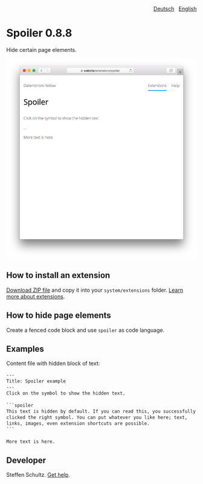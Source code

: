 <p align="right"><a href="README-de.md">Deutsch</a> &nbsp; <a href="README.md">English</a></p>

# Spoiler 0.8.8

Hide certain page elements.

<p align="center"><img src="SCREENSHOT.png" alt="Screenshot"></p>

## How to install an extension

[Download ZIP file](https://github.com/schulle4u/yellow-spoiler/archive/refs/heads/main.zip) and copy it into your `system/extensions` folder. [Learn more about extensions](https://github.com/annaesvensson/yellow-update).

## How to hide page elements

Create a fenced code block and use `spoiler` as code language. 

## Examples

Content file with hidden block of text:

````
---
Title: Spoiler example
---
Click on the symbol to show the hidden text. 

```spoiler
This text is hidden by default. If you can read this, you successfully clicked the right symbol. You can put whatever you like here; text, links, images, even extension shortcuts are possible. 
```

More text is here. 
````

## Developer

Steffen Schultz. [Get help](https://datenstrom.se/yellow/help/).
